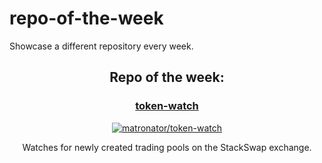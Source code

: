 # repo-of-the-week

Showcase a different repository every week.

<!-- start repo of the week -->

<h2 align="center">
  Repo of the week:
</h2>
<h3 align="center"><a href="https://github.com/matronator/token-watch">token-watch</a></h3>
<p align="center">
  <a href="https://github.com/matronator/token-watch">
    <img align="center" src="https://github-readme-stats.vercel.app/api/pin/?username=matronator&repo=token-watch&title_color=bf1f1f&icon_color=ffbf00&text_color=ffffff&bg_color=100,000000,360428,730517" alt="matronator/token-watch">
  </a>
</p>
<p align="center">Watches for newly created trading pools on the StackSwap exchange.</p>

<!-- end repo of the week -->

